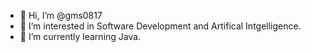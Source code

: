 - 👋 Hi, I’m @gms0817
- 👀 I’m interested in Software Development and Artifical Intgelligence.
- 🌱 I’m currently learning Java.

<!---
gms0817/gms0817 is a ✨ special ✨ repository because its `README.md` (this file) appears on your GitHub profile.
You can click the Preview link to take a look at your changes.
--->
